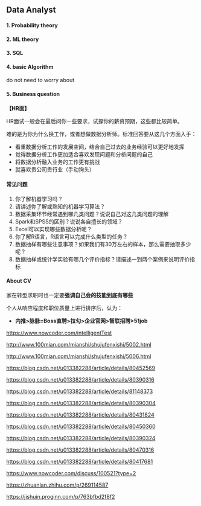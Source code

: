 ## Data Analyst

#### 1. Probability theory



#### 2. ML theory





#### 3. SQL 



#### 4. basic Algorithm

do not need to worry about



#### 5. Business question





**【HR面】**

HR面试一般会在最后问你一些要求，试探你的薪资预期，这些都比较简单。

难的是为你为什么换工作，或者想做数据分析师。标准回答要从这几个方面入手：

- 看重数据分析工作的发展空间，结合自己过去的业务经验可以更好地发挥
- 觉得数据分析工作更加适合喜欢发现问题和分析问题的自己
- 将数据分析融入业务的工作更有挑战
- 就喜欢贵公司贵行业（手动狗头）





#### 常见问题

1. 你了解机器学习吗？
2. 请讲述你了解或熟知的机器学习算法？
3. 数据采集环节经常遇到哪几类问题？说说自己对这几类问题的理解
4. Spark和SPSS的区别？说说各自擅长的领域？
5. Excel可以实现哪些数据分析呢？
6. 你了解R语言，R语言可以完成什么类型的任务？
7. 数据抽样有哪些注意事项？如果我们有30万左右的样本，那么需要抽取多少呢？
8. 数据抽样或统计学实验有哪几个评价指标？请描述一到两个案例来说明评价指标



#### About CV

家在转型求职时也一定要**强调自己会的技能到底有哪些**  



个人从响应程度和职位质量上进行排序后，认为：

- **内推>脉脉=Boss直聘>拉勾>企业官网>智联招聘>51job**









https://www.nowcoder.com/intelligentTest

http://www.100mian.com/mianshi/shujufenxishi/5002.html

http://www.100mian.com/mianshi/shujufenxishi/5006.html

https://blog.csdn.net/u013382288/article/details/80452569



https://blog.csdn.net/u013382288/article/details/80390316

https://blog.csdn.net/u013382288/article/details/81148373

https://blog.csdn.net/u013382288/article/details/80390304

https://blog.csdn.net/u013382288/article/details/80431824

https://blog.csdn.net/u013382288/article/details/80450360

https://blog.csdn.net/u013382288/article/details/80390324

https://blog.csdn.net/u013382288/article/details/80470316

https://blog.csdn.net/u013382288/article/details/80417681

https://www.nowcoder.com/discuss/100521?type=2

https://zhuanlan.zhihu.com/p/269114587

https://jishuin.proginn.com/p/763bfbd2f8f2